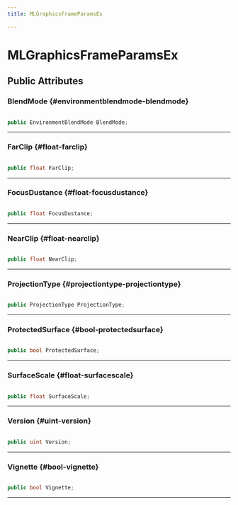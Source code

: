```yaml
---
title: MLGraphicsFrameParamsEx

---
```


# MLGraphicsFrameParamsEx










## Public Attributes

### BlendMode {#environmentblendmode-blendmode}

```csharp

public EnvironmentBlendMode BlendMode;

```






-----------

### FarClip {#float-farclip}

```csharp

public float FarClip;

```






-----------

### FocusDustance {#float-focusdustance}

```csharp

public float FocusDustance;

```






-----------

### NearClip {#float-nearclip}

```csharp

public float NearClip;

```






-----------

### ProjectionType {#projectiontype-projectiontype}

```csharp

public ProjectionType ProjectionType;

```






-----------

### ProtectedSurface {#bool-protectedsurface}

```csharp

public bool ProtectedSurface;

```






-----------

### SurfaceScale {#float-surfacescale}

```csharp

public float SurfaceScale;

```






-----------

### Version {#uint-version}

```csharp

public uint Version;

```






-----------

### Vignette {#bool-vignette}

```csharp

public bool Vignette;

```






-----------

